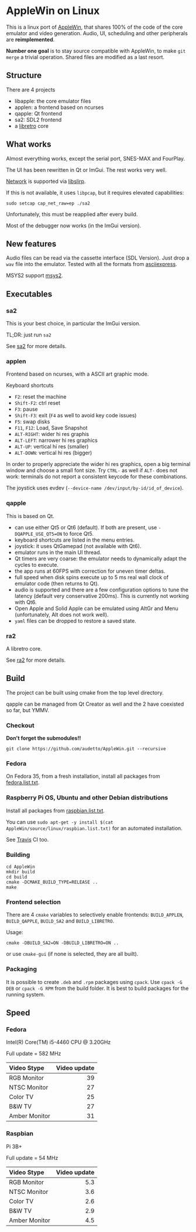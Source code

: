 # AppleWin on Linux

This is a linux port of [AppleWin](https://github.com/AppleWin/AppleWin), that shares 100% of the code of the core emulator and video generation. Audio, UI, scheduling and other peripherals are **reimplemented**.

**Number one goal** is to stay source compatible with AppleWin, to make `git merge` a trivial operation. Shared files are modified as a last resort.

## Structure

There are 4 projects

* libapple: the core emulator files
* applen: a frontend based on ncurses
* qapple: Qt frontend
* sa2: SDL2 frontend
* a [libretro](https://www.libretro.com) core

##  What works

Almost everything works, except the serial port, SNES-MAX and FourPlay.

The UI has been rewritten in Qt or ImGui. The rest works very well.

[Network](/source/Tfe/README.md) is supported via [libslirp](https://gitlab.freedesktop.org/slirp/libslirp).

If this is not available, it uses `libpcap`, but it requires elevated capabilities:

`sudo setcap cap_net_raw=ep ./sa2`

Unfortunately, this must be reapplied after every build.

Most of the debugger now works (in the ImGui version).

## New features

Audio files can be read via the cassette interface (SDL Version). Just drop a `wav` file into the emulator. Tested with all the formats from [asciiexpress](https://asciiexpress.net/).

MSYS2 support [msys2](/source/linux/msys2.md).

## Executables

### sa2

This is your best choice, in particular the ImGui version.

TL;DR: just run ``sa2``

See [sa2](/source/frontends/sdl/README.md) for more details.

### applen

Frontend based on ncurses, with a ASCII art graphic mode.

Keyboard shortcuts

* ``F2``: reset the machine
* ``Shift-F2``: ctrl reset
* ``F3``: pause
* ``Shift-F3``: exit (``F4`` as well to avoid key code issues)
* ``F5``: swap disks
* ``F11``, ``F12``: Load, Save Snapshot
* ``ALT-RIGHT``: wider hi res graphis
* ``ALT-LEFT``: narrower hi res graphics
* ``ALT-UP``: vertical hi res (smaller)
* ``ALT-DOWN``: vertical hi res (bigger)

In order to properly appreciate the wider hi res graphics, open a big terminal window and choose a small font size.
Try ``CTRL-`` as well if ``ALT-`` does not work: terminals do not report a consistent keycode for these combinations.

The joystick uses evdev (``--device-name /dev/input/by-id/id_of_device``).

### qapple

This is based on Qt.

* can use either Qt5 or Qt6 (default). If both are present, use `-DQAPPLE_USE_QT5=ON` to force Qt5.
* keyboard shortcuts are listed in the menu entries.
* joystick: it uses QtGamepad (not available with Qt6).
* emulator runs in the main UI thread.
* Qt timers are very coarse: the emulator needs to dynamically adapt the cycles to execute.
* the app runs at 60FPS with correction for uneven timer deltas.
* full speed when disk spins execute up to 5 ms real wall clock of emulator code (then returns to Qt).
* audio is supported and there are a few configuration options to tune the latency (default very conservative 200ms). This is currently not working with Qt6.
* Open Apple and Solid Apple can be emulated using AltGr and Menu (unfortunately, Alt does not work well).
* ``yaml`` files can be dropped to restore a saved state.

### ra2

A libretro core.

See [ra2](/source/frontends/libretro/README.md) for more details.

## Build

The project can be built using cmake from the top level directory.

qapple can be managed from Qt Creator as well and the 2 have coexisted so far, but YMMV.

### Checkout

**Don't forget the submodules!!**

```
git clone https://github.com/audetto/AppleWin.git --recursive
```

### Fedora

On Fedora 35, from a fresh installation, install all packages from [fedora.list.txt](/source/linux/fedora.list.txt).

### Raspberry Pi OS, Ubuntu and other Debian distributions

Install all packages from [raspbian.list.txt](/source/linux/raspbian.list.txt).

You can use `sudo apt-get -y install $(cat AppleWin/source/linux/raspbian.list.txt)` for an automated installation.

See [Travis](/.travis.yml) CI too.

### Building

```
cd AppleWin
mkdir build
cd build
cmake -DCMAKE_BUILD_TYPE=RELEASE ..
make
```

### Frontend selection

There are 4 `cmake` variables to selectively enable frontends: `BUILD_APPLEN`, `BUILD_QAPPLE`, `BUILD_SA2` and `BUILD_LIBRETRO`.

Usage:

```
cmake -DBUILD_SA2=ON -DBUILD_LIBRETRO=ON ..
```

or use `cmake-gui` (if none is selected, they are all built).

### Packaging

It is possible to create `.deb` and `.rpm` packages using `cpack`. Use `cpack -G DEB` or `cpack -G RPM` from the build folder. It is best to build packages for the running system.

## Speed

### Fedora

Intel(R) Core(TM) i5-4460  CPU @ 3.20GHz

Full update = 582 MHz

| Video Stype | Video update |
| :--- | ---: |
| RGB Monitor | 39 |
| NTSC Monitor | 27 |
| Color TV | 25 |
| B&W TV | 27 |
| Amber Monitor | 31 |

### Raspbian

Pi 3B+

Full update = 54 MHz

| Video Stype | Video update |
| :--- | ---: |
| RGB Monitor | 5.3 |
| NTSC Monitor | 3.6 |
| Color TV | 2.6 |
| B&W TV | 2.9 |
| Amber Monitor | 4.5 |
